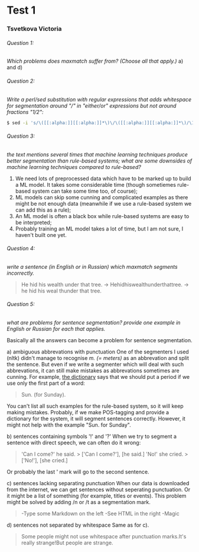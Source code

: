 # Test 1
### Tsvetkova Victoria

###### Question 1:
*Which problems does maxmatch suffer from? (Choose all that apply.)*
a) and d)

###### Question 2:
*Write a perl/sed substitution with regular expressions that adds whitespace for segmentation around "/" in "either/or" expressions but not around fractions "1/2":*

```sh
$ sed -i 's/\([[:alpha:]][[:alpha:]]*\)\/\([[:alpha:]][[:alpha:]]*\)/\1\ \/ \2/g' test.txt
```
###### Question 3:
*the text mentions several times that machine learning techniques produce better segmentation than rule-based systems; what are some downsides of machine learning techniques compared to rule-based?*

1) We need lots of preprocessed data which have to be marked up to build a ML model. It takes some considerable time (though sometiemes rule-based system can take some time too, of course);
2) ML models can skip some cunning and complicated examples as there might be not enough data (meanwhile if we use a rule-based system we can add this as a rule);
3) An ML model is often a black box while rule-based systems are easy to be interpreted;
4) Probably training an ML model takes a lot of time, but I am not sure, I haven't built one yet.

###### Question 4:
*write a sentence (in English or in Russian) which maxmatch segments incorrectly.*

> He hid his wealth under that tree. ->
> Hehidhiswealthunderthattree. ->
> he hid his weal thunder that tree.

###### Question 5:
*what are problems for sentence segmentation? provide one example in English or Russian for each that applies.*

Basically all the answers can become a problem for sentence segmentation. 

a) ambiguous abbrevations with punctuation
One of the segmenters I used (nltk) didn't manage to recognise *m. (= meters)* as an abbrevation and split the sentence. But even if we write a segmenter which will deal with such abbrevations, it can still make mistakes as abbrevations sometimes are cunning. For example, [the dictionary](https://en.oxforddictionaries.com/punctuation/punctuation-in-abbreviations) says that we should put a period if we use only the first part of a word:
> Sun. (for Sunday). 

You can't list all such examples for the rule-based system, so it will keep making mistakes. 
Probably, if we make POS-tagging and provide a dictionary for the system, it will segment sentences correctly. However, it might not help with the example "Sun. for Sunday".

b) sentences containing symbols '!' and '?'
When we try to segment a sentence with direct speech, we can often do it wrong:

> 'Can I come?' he said. > ['Can I come?'], [he said.]
> 'No!' she cried. > ['No!'], [she cried.]

Or probably the last ' mark will go to the second sentence.

c) sentences lacking separating punctuation
When our data is downloaded from the internet, we can get sentences without seperating punctuation. Or it might be a list of something (for example, titles or events). This problem might be solved by adding /n or /t as a segmentation mark.

>  -Type some Markdown on the left
>  -See HTML in the right
>  -Magic

d) sentences not separated by whitespace
Same as for c). 

> Some people might not use whitespace after punctuation marks.It's really strange!But people are strange.